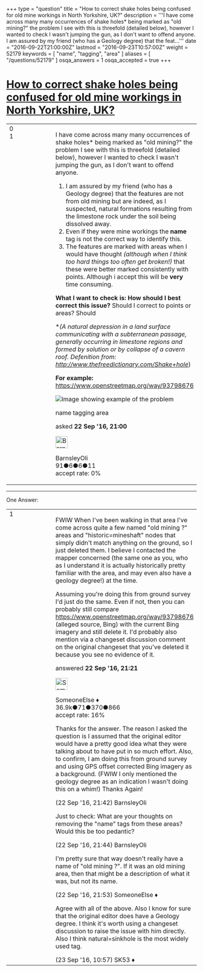 +++
type = "question"
title = "How to correct shake holes being confused for old mine workings in North Yorkshire, UK?"
description = '''I have come across many many occurrences of shake holes* being marked as &quot;old mining?&quot; the problem I see with this is threefold (detailed below), however I wanted to check I wasn&#x27;t jumping the gun, as I don&#x27;t want to offend anyone.   I am assured by my friend (who has a Geology degree) that the feat...'''
date = "2016-09-22T21:00:00Z"
lastmod = "2016-09-23T10:57:00Z"
weight = 52179
keywords = [ "name", "tagging", "area" ]
aliases = [ "/questions/52179" ]
osqa_answers = 1
osqa_accepted = true
+++

<div class="headNormal">

# [How to correct shake holes being confused for old mine workings in North Yorkshire, UK?](/questions/52179/how-to-correct-shake-holes-being-confused-for-old-mine-workings-in-north-yorkshire-uk)

</div>

<div id="main-body">

<div id="askform">

<table id="question-table" style="width:100%;">
<colgroup>
<col style="width: 50%" />
<col style="width: 50%" />
</colgroup>
<tbody>
<tr>
<td style="width: 30px; vertical-align: top"><div class="vote-buttons">
<span id="post-52179-upvote" class="ajax-command post-vote up" rel="nofollow" title="I like this post (click again to cancel)"> </span>
<div id="post-52179-score" class="post-score" title="current number of votes">
0
</div>
<span id="post-52179-downvote" class="ajax-command post-vote down" rel="nofollow" title="I dont like this post (click again to cancel)"> </span> <span id="favorite-mark" class="ajax-command favorite-mark" rel="nofollow" title="mark/unmark this question as favorite (click again to cancel)"> </span>
<div id="favorite-count" class="favorite-count">
1
</div>
</div></td>
<td><div id="item-right">
<div class="question-body">
<p>I have come across many many occurrences of shake holes* being marked as "old mining?" the problem I see with this is threefold (detailed below), however I wanted to check I wasn't jumping the gun, as I don't want to offend anyone.</p>
<ol>
<li>I am assured by my friend (who has a Geology degree) that the features are not from old mining but are indeed, as I suspected, natural formations resulting from the limestone rock under the soil being dissolved away.</li>
<li>Even if they were mine workings the <strong>name</strong> tag is not the correct way to identify this.</li>
<li>The features are marked with areas when I would have thought <em>(although when I think too hard things too often get broken!)</em> that these were better marked consistently with points. Although i accept this will be <strong>very</strong> time consuming.</li>
</ol>
<p><strong>What I want to check is: How should I best correct this issue?</strong> Should I correct to points or areas? Should</p>
<p>*<em><em>(A natural depression in a land surface communicating with a subterranean passage, generally occurring in limestone regions and formed by solution or by collapse of a cavern roof.</em> Defenition from: <a href="http://www.thefreedictionary.com/Shake+hole">http://www.thefreedictionary.com/Shake+hole</a></em>)</p>
<p><strong>For example:</strong> <a href="https://www.openstreetmap.org/way/93798676">https://www.openstreetmap.org/way/93798676</a></p>
<p><img src="http://help.openstreetmap.org/upfiles/Capture_dKUaKSh.JPG" alt="Image showing example of the problem" /></p>
</div>
<div id="question-tags" class="tags-container tags">
<span class="post-tag tag-link-name" rel="tag" title="see questions tagged &#39;name&#39;">name</span> <span class="post-tag tag-link-tagging" rel="tag" title="see questions tagged &#39;tagging&#39;">tagging</span> <span class="post-tag tag-link-area" rel="tag" title="see questions tagged &#39;area&#39;">area</span>
</div>
<div id="question-controls" class="post-controls">
&#10;</div>
<div class="post-update-info-container">
<div class="post-update-info post-update-info-user">
<p>asked <strong>22 Sep '16, 21:00</strong></p>
<img src="https://secure.gravatar.com/avatar/b372136094bdbf5901a66c8fe1b3a548?s=32&amp;d=identicon&amp;r=g" class="gravatar" width="32" height="32" alt="BarnsleyOli&#39;s gravatar image" />
<p><span>BarnsleyOli</span><br />
<span class="score" title="91 reputation points">91</span><span title="6 badges"><span class="badge1">●</span><span class="badgecount">6</span></span><span title="6 badges"><span class="silver">●</span><span class="badgecount">6</span></span><span title="11 badges"><span class="bronze">●</span><span class="badgecount">11</span></span><br />
<span class="accept_rate" title="Rate of the user&#39;s accepted answers">accept rate:</span> <span title="BarnsleyOli has no accepted answers">0%</span></p>
</img>
</div>
</div>
<div id="comments-container-52179" class="comments-container">
&#10;</div>
<div id="comment-tools-52179" class="comment-tools">
&#10;</div>
<div class="clear">
&#10;</div>
<div id="comment-52179-form-container" class="comment-form-container">
&#10;</div>
<div class="clear">
&#10;</div>
</div></td>
</tr>
</tbody>
</table>

------------------------------------------------------------------------

<div class="tabBar">

<span id="sort-top"></span>

<div class="headQuestions">

One Answer:

</div>

</div>

<span id="52180"></span>

<div id="answer-container-52180" class="answer accepted-answer">

<table style="width:100%;">
<colgroup>
<col style="width: 50%" />
<col style="width: 50%" />
</colgroup>
<tbody>
<tr>
<td style="width: 30px; vertical-align: top"><div class="vote-buttons">
<span id="post-52180-upvote" class="ajax-command post-vote up" rel="nofollow" title="I like this post (click again to cancel)"> </span>
<div id="post-52180-score" class="post-score" title="current number of votes">
1
</div>
<span id="post-52180-downvote" class="ajax-command post-vote down" rel="nofollow" title="I dont like this post (click again to cancel)"> </span> <span class="accept-answer on" rel="nofollow" title="BarnsleyOli has selected this answer as the correct answer"> </span>
</div></td>
<td><div class="item-right">
<div class="answer-body">
<p>FWIW When I've been walking in that area I've come across quite a few named "old mining ?" areas and "historic=mineshaft" nodes that simply didn't match anything on the ground, so I just deleted them. I believe I contacted the mapper concerned (the same one as you, who as I understand it is actually historically pretty familiar with the area, and may even also have a geology degree!) at the time.</p>
<p>Assuming you're doing this from ground survey I'd just do the same. Even if not, then you can probably still compare <a href="https://www.openstreetmap.org/way/93798676">https://www.openstreetmap.org/way/93798676</a> (alleged source, Bing) with the current Bing imagery and still delete it. I'd probably also mention via a changeset discussion comment on the original changeset that you've deleted it because you see no evidence of it.</p>
</div>
<div class="answer-controls post-controls">
&#10;</div>
<div class="post-update-info-container">
<div class="post-update-info post-update-info-user">
<p>answered <strong>22 Sep '16, 21:21</strong></p>
<img src="https://secure.gravatar.com/avatar/0bf1aa22f7f5e045b0eb8beb79fe7907?s=32&amp;d=identicon&amp;r=g" class="gravatar" width="32" height="32" alt="SomeoneElse&#39;s gravatar image" />
<p><span>SomeoneElse ♦</span><br />
<span class="score" title="36866 reputation points"><span>36.9k</span></span><span title="71 badges"><span class="badge1">●</span><span class="badgecount">71</span></span><span title="370 badges"><span class="silver">●</span><span class="badgecount">370</span></span><span title="866 badges"><span class="bronze">●</span><span class="badgecount">866</span></span><br />
<span class="accept_rate" title="Rate of the user&#39;s accepted answers">accept rate:</span> <span title="SomeoneElse has 228 accepted answers">16%</span></p>
</div>
</div>
<div id="comments-container-52180" class="comments-container">
<span id="52181"></span>
<div id="comment-52181" class="comment">
<div id="post-52181-score" class="comment-score">
&#10;</div>
<div class="comment-text">
<p>Thanks for the answer. The reason I asked the question is I assumed that the original editor would have a pretty good idea what they were talking about to have put in so much effort. Also, to confirm, I am doing this from ground survey and using GPS offset corrected Bing imagery as a background. (FWIW I only mentioned the geology degree as an indication I wasn't doing this on a whim!) Thanks Again!</p>
</div>
<div id="comment-52181-info" class="comment-info">
<span class="comment-age">(22 Sep '16, 21:42)</span> <span class="comment-user userinfo">BarnsleyOli</span>
</div>
</div>
<span id="52182"></span>
<div id="comment-52182" class="comment">
<div id="post-52182-score" class="comment-score">
&#10;</div>
<div class="comment-text">
<p>Just to check: What are your thoughts on removing the "name" tags from these areas? Would this be too pedantic?</p>
</div>
<div id="comment-52182-info" class="comment-info">
<span class="comment-age">(22 Sep '16, 21:44)</span> <span class="comment-user userinfo">BarnsleyOli</span>
</div>
</div>
<span id="52183"></span>
<div id="comment-52183" class="comment">
<div id="post-52183-score" class="comment-score">
&#10;</div>
<div class="comment-text">
<p>I'm pretty sure that way doesn't really have a name of "old mining ?". If it was an old mining area, then that might be a description of what it was, but not its name.</p>
</div>
<div id="comment-52183-info" class="comment-info">
<span class="comment-age">(22 Sep '16, 21:53)</span> <span class="comment-user userinfo">SomeoneElse ♦</span>
</div>
</div>
<span id="52195"></span>
<div id="comment-52195" class="comment">
<div id="post-52195-score" class="comment-score">
&#10;</div>
<div class="comment-text">
<p>Agree with all of the above. Also I know for sure that the original editor does have a Geology degree. I think it's worth using a changeset discussion to raise the issue with him directly. Also I think natural=sinkhole is the most widely used tag.</p>
</div>
<div id="comment-52195-info" class="comment-info">
<span class="comment-age">(23 Sep '16, 10:57)</span> <span class="comment-user userinfo">SK53 ♦</span>
</div>
</div>
</div>
<div id="comment-tools-52180" class="comment-tools">
&#10;</div>
<div class="clear">
&#10;</div>
<div id="comment-52180-form-container" class="comment-form-container">
&#10;</div>
<div class="clear">
&#10;</div>
</div></td>
</tr>
</tbody>
</table>

</div>

<div class="paginator-container-left">

</div>

</div>

</div>

